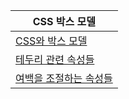 | CSS 박스 모델 |
|----|
|[CSS와 박스 모델](/CSS3/04/04-1/README.md)|
|[테두리 관련 속성들](/CSS3/04/04-2/README.md)|
|[여백을 조절하는 속성들](/CSS3/04/04-3/README.md)|
